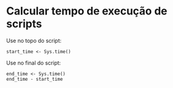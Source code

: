 # Calcular tempo de execução de scripts

Use no topo do script:
```shell
start_time <- Sys.time()
```

Use no final do script:
```shell
end_time <- Sys.time()
end_time - start_time
```